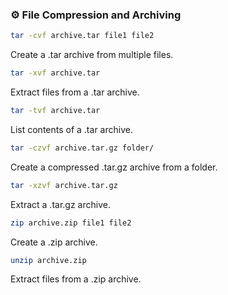 ### ⚙️ File Compression and Archiving

```bash
tar -cvf archive.tar file1 file2
```
Create a .tar archive from multiple files.

```bash
tar -xvf archive.tar
```
Extract files from a .tar archive.

```bash
tar -tvf archive.tar
```
List contents of a .tar archive.

```bash
tar -czvf archive.tar.gz folder/
```
Create a compressed .tar.gz archive from a folder.

```bash
tar -xzvf archive.tar.gz
```
Extract a .tar.gz archive.

```bash
zip archive.zip file1 file2
```
Create a .zip archive.

```bash
unzip archive.zip
```
Extract files from a .zip archive.

